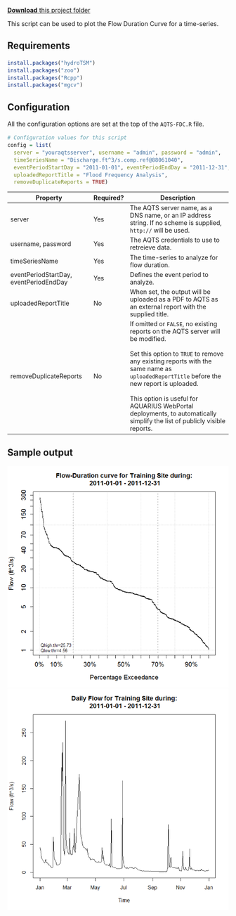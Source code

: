﻿[**Download** this project folder](https://minhaskamal.github.io/DownGit/#/home?url=https:%2F%2Fgithub.com%2FAquaticInformatics%2FExamples%2Ftree%2Fmaster%2FTimeSeries%2FPublicApis%2FR%2FFlowDurationCurve)

This script can be used to plot the Flow Duration Curve for a time-series.

## Requirements

```R
install.packages("hydroTSM")
install.packages("zoo")
install.packages("Rcpp")
install.packages("mgcv")
```

## Configuration

All the configuration options are set at the top of the `AQTS-FDC.R` file.

```R
# Configuration values for this script
config = list(
  server = "youraqtsserver", username = "admin", password = "admin",    # AQTS credentials for your server
  timeSeriesName = "Discharge.ft^3/s.comp.ref@88061040",                # The time-series to analyze
  eventPeriodStartDay = "2011-01-01", eventPeriodEndDay = "2011-12-31", # The event period to analyze
  uploadedReportTitle = "Flood Frequency Analysis",                     # The title of the uploaded report
  removeDuplicateReports = TRUE)                                        # Set to TRUE to avoid duplicate reports in WebPortal
```

| Property | Required? | Description |
| ---|---|--- |
| server | Yes |The AQTS server name, as a DNS name, or an IP address string. If no scheme is supplied, `http://` will be used. |
| username, password | Yes | The AQTS credentials to use to retreieve data. |
| timeSeriesName | Yes| The time-series to analyze for flow duration. |
| eventPeriodStartDay, eventPeriodEndDay | Yes | Defines the event period to analyze. |
| uploadedReportTitle | No | When set, the output will be uploaded as a PDF to AQTS as an external report with the supplied title. |
| removeDuplicateReports | No | If omitted or `FALSE`, no existing reports on the AQTS server will be modified.<br/><br/>Set this option to `TRUE` to remove any existing reports with the same name as `uploadedReportTitle` before the new report is uploaded.<br/><br/>This option is useful for AQUARIUS WebPortal deployments, to automatically simplify the list of publicly visible reports. |

## Sample output

![FD Curve](../images/FD-Curve.png "Flow Duration Curve")
![FD Hydrograph](../images/FD-Hydrograph.png "Daily Flow")